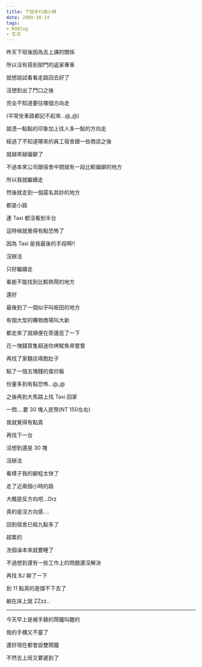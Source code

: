 ```yaml
---
title: 下班步行兩小時
date: 2008-10-14
tags:
- KDBlog
- 生活
---
```

昨天下班後因為去上課的關係

所以沒有搭到部門的返家專車

就想說試看看走路回去好了

沒想到出了門口之後

完全不知道要往哪個方向走

(平常坐車路都記不起來...@_@)

就憑一點點的印象加上往人多一點的方向走

經過了不知道哪來的員工宿舍跟一些商店之後

就越來越偏僻了

不過本來公司跟宿舍中間就有一段比較偏僻的地方

所以我就繼續走

然後就走到一個莫名其妙的地方

都是小路

連 Taxi 都沒看到半台

這時候就覺得有點恐怖了

因為 Taxi 是我最後的手段啊!!

沒辦法

只好繼續走

看能不能找到比較熱鬧的地方

還好

最後到了一個似乎叫板田的地方

有個大型的購物商場叫大新

都走來了就順便在旁邊逛了一下

花一塊錢買隻超迷你烤魷魚來嘗嘗

再找了家麵店填飽肚子

點了一個五塊錢的蛋炒飯

份量多到有點恐怖...@_@

之後再到大馬路上找 Taxi 回家

一問....要 30 塊人民幣(NT 150左右)

我就覺得有點貴

再找下一台

沒想到還是 30 塊

沒辦法

看樣子我的腳程太快了

走了近兩個小時的路

大概是反方向吧...Orz

真的是沒方向感....

回到宿舍已經九點多了

超累的

洗個澡本來就要睡了

不過想到還有一些工作上的問題還沒解決

再找 BJ 聊了一下

到 11 點真的是撐不下去了

躺在床上就 ZZzz..

---

今天早上是被手錶的鬧鐘叫醒的

我的手機又不靈了

還好現在都會設雙鬧鐘

不然去上班又要遲到了

